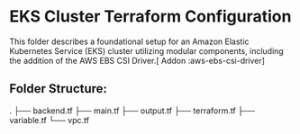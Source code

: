 # EKS Cluster Terraform Configuration

This folder describes a foundational setup for an Amazon Elastic Kubernetes Service (EKS) cluster utilizing modular components, including the addition of the AWS EBS CSI Driver.[ Addon :aws-ebs-csi-driver]

## Folder Structure:

.
├── backend.tf
├── main.tf
├── output.tf
├── terraform.tf
├── variable.tf
└── vpc.tf